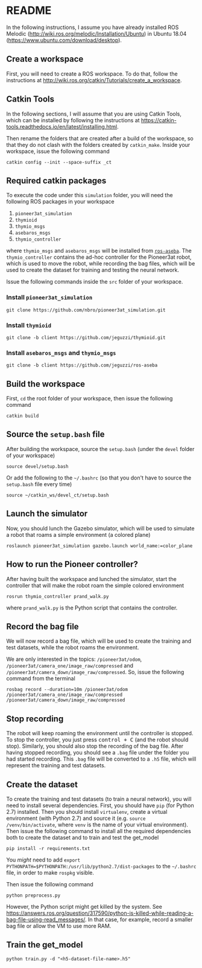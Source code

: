 # README

In the following instructions, I assume you have already installed ROS Melodic (http://wiki.ros.org/melodic/Installation/Ubuntu) in Ubuntu 18.04 (https://www.ubuntu.com/download/desktop).

## Create a workspace

First, you will need to create a ROS workspace. To do that, follow the instructions at http://wiki.ros.org/catkin/Tutorials/create_a_workspace.

## Catkin Tools

In the following sections, I will assume that you are using Catkin Tools, which can be installed by following the instructions at https://catkin-tools.readthedocs.io/en/latest/installing.html.

Then rename the folders that are created after a build of the workspace, so that they do not clash with the folders created by `catkin_make`. Inside your workspace, issue the following command

    catkin config --init --space-suffix _ct

## Required catkin packages

To execute the code under this `simulation` folder, you will need the following ROS packages in your workspace

1. `pioneer3at_simulation`
2. `thymioid`
3. `thymio_msgs`
4. `asebaros_msgs`
5. `thymio_controller`

where `thymio_msgs` and `asebaros_msgs` will be installed from [`ros-aseba`](https://github.com/jeguzzi/ros-aseba). The `thymio_controller` contains the ad-hoc controller for the Pioneer3at robot, which is used to move the robot, while recording the bag files, which will be used to create the dataset for training and testing the neural network.

Issue the following commands inside the `src` folder of your workspace.

### Install `pioneer3at_simulation`

    git clone https://github.com/nbro/pioneer3at_simulation.git

### Install `thymioid`

    git clone -b client https://github.com/jeguzzi/thymioid.git

### Install `asebaros_msgs` and `thymio_msgs`

    git clone -b client https://github.com/jeguzzi/ros-aseba


## Build the workspace

First, `cd` the root folder of your workspace, then issue the following command

    catkin build


## Source the `setup.bash` file

After building the workspace, source the `setup.bash` (under the `devel` folder of your workspace)

    source devel/setup.bash

Or add the following to the `~/.bashrc` (so that you don't have to source the `setup.bash` file every time)

    source ~/catkin_ws/devel_ct/setup.bash

## Launch the simulator

Now, you should lunch the Gazebo simulator, which will be used to simulate a robot that roams a simple environment (a colored plane)

    roslaunch pioneer3at_simulation gazebo.launch world_name:=color_plane

## How to run the Pioneer controller?

After having built the workspace and lunched the simulator, start the controller that will make the robot roam the simple colored environment

    rosrun thymio_controller prand_walk.py 
    
where `prand_walk.py` is the Python script that contains the controller.

## Record the bag file

We will now record a bag file, which will be used to create the training and test datasets, while the robot roams the environment. 

We are only interested in the topics: `/pioneer3at/odom`, `/pioneer3at/camera_one/image_raw/compressed` and `/pioneer3at/camera_down/image_raw/compressed`. So, issue the following command from the terminal

    rosbag record --duration=10m /pioneer3at/odom /pioneer3at/camera_one/image_raw/compressed /pioneer3at/camera_down/image_raw/compressed

## Stop recording

The robot will keep roaming the environment until the controller is stopped. To stop the controller, you just press <kbd>control + C</kbd> (and the robot should stop). Similarly, you should also stop the recording of the bag file. After having stopped recording, you should see a `.bag` file under the folder you had started recording. This `.bag` file will be converted to a `.h5` file, which will represent the training and test datasets.

## Create the dataset

To create the training and test datasets (to train a neural network), you will need to install several dependencies. First, you should have `pip` (for Python 2.7) installed. Then you should install `virtualenv`, create a virtual environment (with Python 2.7) and source it (e.g. `source /venv/bin/activate`, where `venv` is the name of your virtual environment). Then issue the following command to install all the required dependencies both to create the dataset and to train and test the get_model

    pip install -r requirements.txt

You _might_ need to add `export PYTHONPATH=$PYTHONPATH:/usr/lib/python2.7/dist-packages` to the `~/.bashrc` file, in order to make `rospkg` visible.

Then issue the following command

    python preprocess.py
    
However, the Python script might get killed by the system. See https://answers.ros.org/question/317590/python-is-killed-while-reading-a-bag-file-using-read_messages/. In that case, for example, record a smaller bag file or allow the VM to use more RAM.

## Train the get_model

    python train.py -d "<h5-dataset-file-name>.h5"